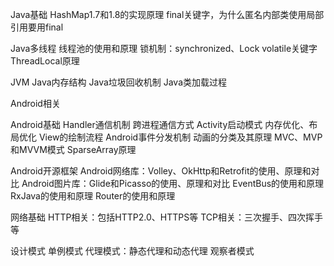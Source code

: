 
Java基础
HashMap1.7和1.8的实现原理
final关键字，为什么匿名内部类使用局部引用要用final

Java多线程
线程池的使用和原理
锁机制：synchronized、Lock
volatile关键字
ThreadLocal原理

JVM
Java内存结构
Java垃圾回收机制
Java类加载过程

Android相关

Android基础
Handler通信机制
跨进程通信方式
Activity启动模式
内存优化、布局优化
View的绘制流程
Android事件分发机制
动画的分类及其原理
MVC、MVP和MVVM模式
SparseArray原理

Android开源框架
Android网络库：Volley、OkHttp和Retrofit的使用、原理和对比
Android图片库：Glide和Picasso的使用、原理和对比
EventBus的使用和原理
RxJava的使用和原理
Router的使用和原理

网络基础
HTTP相关：包括HTTP2.0、HTTPS等
TCP相关：三次握手、四次挥手等

设计模式
单例模式
代理模式：静态代理和动态代理
观察者模式